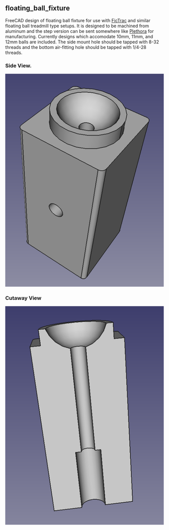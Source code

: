 ## floating_ball_fixture  


FreeCAD design of floating ball fixture for use with [FicTrac](http://rjdmoore.net/fictrac/) and similar floating ball treadmill type setups. It is designed to be machined from aluminum and the step version can be sent somewhere like [Plethora](https://www.plethora.com/?gclid=EAIaIQobChMIqouonMCZ2QIVDNtkCh3qjAxtEAAYASAAEgLjkvD_BwE) for manufacturing.  Currently designs which accomodate 10mm, 11mm, and 12mm balls are included. The side mount hole should be tapped with 8-32 threads and the bottom air-fitting hole should be tapped with 1/4-28 threads. 

### Side View.

![view_1](images/view_1.png)

### Cutaway View 

![view_2](images/view_2.png)







